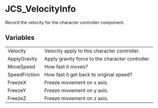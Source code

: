 # JCS_VelocityInfo

Record the velocity for the character controller component.


## Variables

<table>
  <tr>
    <td>Velocity</td>
    <td>Velocity apply to this character controller.</td>
  </tr>
  <tr>
    <td>ApplyGravity</td>
    <td>Apply gravity force to the character controller.</td>
  </tr>
  <tr>
    <td>MoveSpeed</td>
    <td>How fast it moves?</td>
  </tr>
  <tr>
    <td>SpeedFriction</td>
    <td>How fast it get back to original speed?</td>
  </tr>
  <tr>
    <td>FreezeX</td>
    <td>Freeze movement on x axis.</td>
  </tr>
  <tr>
    <td>FreezeY</td>
    <td>Freeze movement on y axis.</td>
  </tr>
  <tr>
    <td>FreezeZ</td>
    <td>Freeze movement on z axis.</td>
  </tr>
</table>
